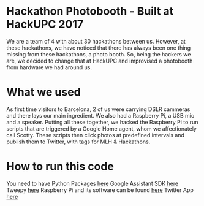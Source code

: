 # Hackathon Photobooth - Built at HackUPC 2017

We are a team of 4 with about 30 hackathons between us. However, at these hackathons, we have noticed that there has always been one thing missing from these hackathons, a photo booth. So, being the hackers we are, we decided to change that at HackUPC and improvised a photobooth from hardware we had around us. 

# What we used

As first time visitors to Barcelona, 2 of us were carrying DSLR cammeras and there lays our main ingredient. We also had a Raspberry Pi, a USB mic and a speaker. Putting all these together, we hacked the Raspberry Pi to run scripts that are triggered by a Google Home agent, whom we affectionately call Scotty.  These scripts then click photos at predefined intervals and publish them to Twitter, with tags for MLH & Hackathons. 

# How to run this code

You need to have Python Packages [here](https://www.python.org/downloads/)
Google Assistant SDK [here](https://developers.google.com/assistant/sdk/)
Tweepy [here](http://www.tweepy.org)
Raspberry Pi and its software can be found  [here](https://www.raspberrypi.org/downloads/)
Twitter App [here](https://apps.twitter.com)
